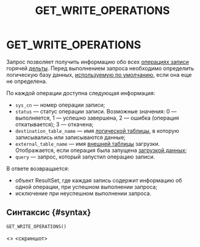 ﻿---
layout: default
title: GET_WRITE_OPERATIONS
nav_order: 28
parent: Запросы SQL+
grand_parent: Справочная информация
has_children: false
has_toc: false
---

# GET_WRITE_OPERATIONS

Запрос позволяет получить информацию обо всех 
[операциях записи](../../../overview/main_concepts/write_operation/write_operation.md) горячей 
[дельты](../../../overview/main_concepts/delta/delta.md). 
Перед выполнением запроса необходимо определить логическую базу данных, 
[используемую по умолчанию](../../../working_with_system/other_features/default_db_set-up/default_db_set-up.md), 
если она еще не определена.

По каждой операции доступна следующая информация:
* `sys_cn` — номер операции записи;
* `status` — статус операции записи. Возможные значения: 0 — выполняется, 1 — успешно завершена, 
  2 — ошибка (операция откатывается); 3 — откачена;
* `destination_table_name` — имя 
  [логической таблицы](../../../overview/main_concepts/logical_table/logical_table.md), в которую записывались 
  или записываются данные;
* `external_table_name` — имя [внешней таблицы](../../../overview/main_concepts/external_table/external_table.md) 
  загрузки. Отображается, если операция была запущена 
  [загрузкой данных](../../../working_with_system/data_upload/data_upload.md);
* `query` — запрос, который запустил операцию записи.

В ответе возвращается:
*   объект ResultSet, где каждая запись содержит информацию об одной операции, при успешном выполнении запроса;
*   исключение при неуспешном выполнении запроса.

## Синтаксис {#syntax}

```sql
GET_WRITE_OPERATIONS()
```

<> <скриншот>